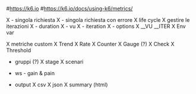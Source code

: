 

#https://k6.io
#https://k6.io/docs/using-k6/metrics/



X - singola richiesta
X - singola richiesta con errore
X life cycle
X gestire le iterazioni
   X - duration
   X - vu
   X - iteration
   X - options
   X __VU __ITER
X Env var
    
    

X metriche custom
    X Trend
    X Rate
    X Counter
    X Gauge (?)
    X Check
    X Threshold

- gruppi (?)
X stage
X scenari

- ws - gain & pain

- output
    X csv
    X json
    X summary (html)

